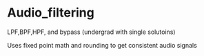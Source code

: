 # Audio_filtering
LPF,BPF,HPF, and bypass (undergrad with single solutoins)

Uses fixed point math and rounding to get consistent audio signals
